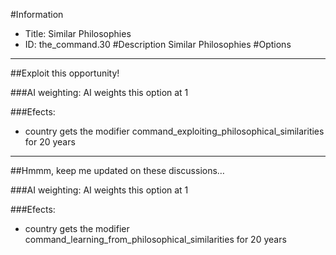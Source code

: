 #Information
 - Title: Similar Philosophies
 - ID: the_command.30
#Description
Similar Philosophies
#Options

___
##Exploit this opportunity!

###AI weighting:
AI weights this option at 1


###Efects:<ul><li>country gets the modifier command_exploiting_philosophical_similarities for 20 years</li></ul>

___
##Hmmm, keep me updated on these discussions…

###AI weighting:
AI weights this option at 1


###Efects:<ul><li>country gets the modifier command_learning_from_philosophical_similarities for 20 years</li></ul>
